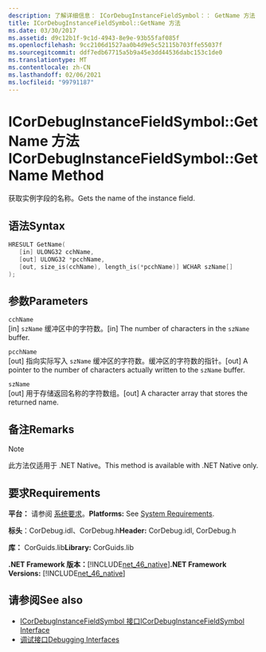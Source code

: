 ```yaml
---
description: 了解详细信息： ICorDebugInstanceFieldSymbol：： GetName 方法
title: ICorDebugInstanceFieldSymbol::GetName 方法
ms.date: 03/30/2017
ms.assetid: d9c12b1f-9c1d-4943-8e9e-93b55faf085f
ms.openlocfilehash: 9cc2106d1527aa0b4d9e5c52115b703ffe55037f
ms.sourcegitcommit: ddf7edb67715a5b9a45e3dd44536dabc153c1de0
ms.translationtype: MT
ms.contentlocale: zh-CN
ms.lasthandoff: 02/06/2021
ms.locfileid: "99791187"
---
```

# <a name="icordebuginstancefieldsymbolgetname-method"></a><span data-ttu-id="5e681-103">ICorDebugInstanceFieldSymbol::GetName 方法</span><span class="sxs-lookup"><span data-stu-id="5e681-103">ICorDebugInstanceFieldSymbol::GetName Method</span></span>

<span data-ttu-id="5e681-104">获取实例字段的名称。</span><span class="sxs-lookup"><span data-stu-id="5e681-104">Gets the name of the instance field.</span></span>  
  
## <a name="syntax"></a><span data-ttu-id="5e681-105">语法</span><span class="sxs-lookup"><span data-stu-id="5e681-105">Syntax</span></span>  
  
```cpp  
HRESULT GetName(  
   [in] ULONG32 cchName,
   [out] ULONG32 *pcchName,
   [out, size_is(cchName), length_is(*pcchName)] WCHAR szName[]  
);  
```  
  
## <a name="parameters"></a><span data-ttu-id="5e681-106">参数</span><span class="sxs-lookup"><span data-stu-id="5e681-106">Parameters</span></span>  

 `cchName`  
 <span data-ttu-id="5e681-107">[in] `szName` 缓冲区中的字符数。</span><span class="sxs-lookup"><span data-stu-id="5e681-107">[in] The number of characters in the `szName` buffer.</span></span>  
  
 `pcchName`  
 <span data-ttu-id="5e681-108">[out] 指向实际写入 `szName` 缓冲区的字符数。缓冲区的字符数的指针。</span><span class="sxs-lookup"><span data-stu-id="5e681-108">[out] A pointer to the number of characters actually written to the `szName` buffer.</span></span>  
  
 `szName`  
 <span data-ttu-id="5e681-109">[out] 用于存储返回名称的字符数组。</span><span class="sxs-lookup"><span data-stu-id="5e681-109">[out] A character array that stores the returned name.</span></span>  
  
## <a name="remarks"></a><span data-ttu-id="5e681-110">备注</span><span class="sxs-lookup"><span data-stu-id="5e681-110">Remarks</span></span>  
  
> [!NOTE]
> <span data-ttu-id="5e681-111">此方法仅适用于 .NET Native。</span><span class="sxs-lookup"><span data-stu-id="5e681-111">This method is available with .NET Native only.</span></span>  
  
## <a name="requirements"></a><span data-ttu-id="5e681-112">要求</span><span class="sxs-lookup"><span data-stu-id="5e681-112">Requirements</span></span>  

 <span data-ttu-id="5e681-113">**平台：** 请参阅 [系统要求](../../get-started/system-requirements.md)。</span><span class="sxs-lookup"><span data-stu-id="5e681-113">**Platforms:** See [System Requirements](../../get-started/system-requirements.md).</span></span>  
  
 <span data-ttu-id="5e681-114">**标头**：CorDebug.idl、CorDebug.h</span><span class="sxs-lookup"><span data-stu-id="5e681-114">**Header:** CorDebug.idl, CorDebug.h</span></span>  
  
 <span data-ttu-id="5e681-115">**库：** CorGuids.lib</span><span class="sxs-lookup"><span data-stu-id="5e681-115">**Library:** CorGuids.lib</span></span>  
  
 <span data-ttu-id="5e681-116">**.NET Framework 版本：**[!INCLUDE[net_46_native](../../../../includes/net-46-native-md.md)]</span><span class="sxs-lookup"><span data-stu-id="5e681-116">**.NET Framework Versions:** [!INCLUDE[net_46_native](../../../../includes/net-46-native-md.md)]</span></span>  
  
## <a name="see-also"></a><span data-ttu-id="5e681-117">请参阅</span><span class="sxs-lookup"><span data-stu-id="5e681-117">See also</span></span>

- [<span data-ttu-id="5e681-118">ICorDebugInstanceFieldSymbol 接口</span><span class="sxs-lookup"><span data-stu-id="5e681-118">ICorDebugInstanceFieldSymbol Interface</span></span>](icordebuginstancefieldsymbol-interface.md)
- [<span data-ttu-id="5e681-119">调试接口</span><span class="sxs-lookup"><span data-stu-id="5e681-119">Debugging Interfaces</span></span>](debugging-interfaces.md)
